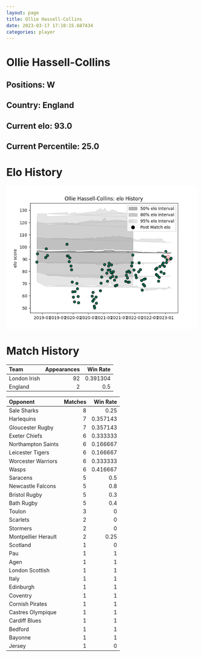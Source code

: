 ```yaml
---  
layout: page  
title: Ollie Hassell-Collins  
date: 2023-03-17 17:10:15.687434  
categories: player  
---
```

# Ollie Hassell-Collins

## Positions: W

## Country: England

## Current elo: 93.0

## Current Percentile: 25.0

# Elo History


![elo history](history_OllieHassell-Collins.png)
# Match History


| Team         |   Appearances |   Win Rate |
|:-------------|--------------:|-----------:|
| London Irish |            92 |   0.391304 |
| England      |             2 |   0.5      |

| Opponent            |   Matches |   Win Rate |
|:--------------------|----------:|-----------:|
| Sale Sharks         |         8 |   0.25     |
| Harlequins          |         7 |   0.357143 |
| Gloucester Rugby    |         7 |   0.357143 |
| Exeter Chiefs       |         6 |   0.333333 |
| Northampton Saints  |         6 |   0.166667 |
| Leicester Tigers    |         6 |   0.166667 |
| Worcester Warriors  |         6 |   0.333333 |
| Wasps               |         6 |   0.416667 |
| Saracens            |         5 |   0.5      |
| Newcastle Falcons   |         5 |   0.8      |
| Bristol Rugby       |         5 |   0.3      |
| Bath Rugby          |         5 |   0.4      |
| Toulon              |         3 |   0        |
| Scarlets            |         2 |   0        |
| Stormers            |         2 |   0        |
| Montpellier Herault |         2 |   0.25     |
| Scotland            |         1 |   0        |
| Pau                 |         1 |   1        |
| Agen                |         1 |   1        |
| London Scottish     |         1 |   1        |
| Italy               |         1 |   1        |
| Edinburgh           |         1 |   1        |
| Coventry            |         1 |   1        |
| Cornish Pirates     |         1 |   1        |
| Castres Olympique   |         1 |   1        |
| Cardiff Blues       |         1 |   1        |
| Bedford             |         1 |   1        |
| Bayonne             |         1 |   1        |
| Jersey              |         1 |   0        |